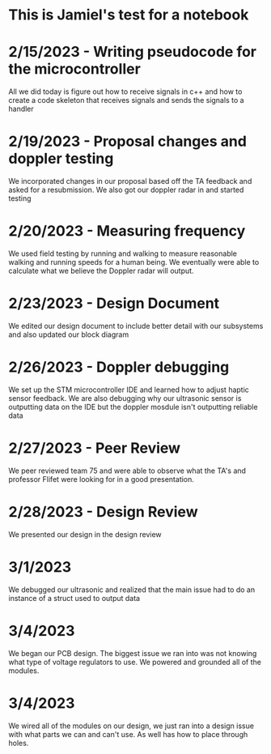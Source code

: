 # This is Jamiel's test for a notebook

# 2/15/2023 - Writing pseudocode for the microcontroller

All we did today is figure out how to receive signals in c++ and how to create a code skeleton
that receives signals and sends the signals to a handler

# 2/19/2023 - Proposal changes and doppler testing

We incorporated changes in our proposal based off the TA feedback and asked for a resubmission. 
We also got our doppler radar in and started testing 

# 2/20/2023 - Measuring frequency

We used field testing by running and walking to measure reasonable walking and running
speeds for a human being. We eventually were able to calculate what we believe the 
Doppler radar will output. 


# 2/23/2023 - Design Document

We edited our design document to include better detail with our subsystems and also
updated our block diagram

# 2/26/2023 - Doppler debugging

We set up the STM microcontroller IDE and learned how to adjust haptic sensor feedback. 
We are also debugging why our ultrasonic sensor is outputting data on the IDE but the
doppler mosdule isn't outputting reliable data

# 2/27/2023 - Peer Review

We peer reviewed team 75 and were able to observe what the TA's and professor Flifet
were looking for in a good presentation.

# 2/28/2023 - Design Review

We presented our design in the design review

# 3/1/2023

We debugged our ultrasonic and realized that the main issue had to do an 
instance of a struct used to output data

# 3/4/2023

We began our PCB design. The biggest issue we ran into was not knowing what type of
voltage regulators to use. We powered and grounded all of the modules.

# 3/4/2023

We wired all of the modules on our design, we just ran into a design issue with what parts
we can and can't use. As well has how to place through holes. 